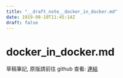 ```yaml
---
title: "__draft_note__docker_in_docker.md"
date: 1919-08-10T11:45:14Z
draft: false
---
```


# docker_in_docker.md

草稿筆記, 原版請前往 github 查看: [連結](https:/github.com/tinghaolai/just-random-note/blob/master/cicd/gitlab/docker_in_docker.md)